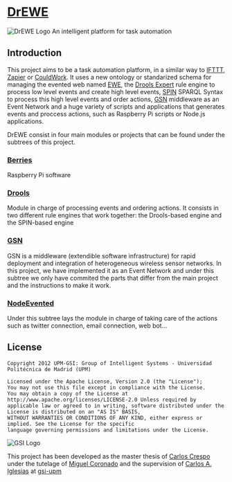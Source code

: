 [DrEWE](https://github.com/carloscrespog/DrEWE)
=====
![DrEWE Logo](https://dl.dropboxusercontent.com/u/25002167/DrEWE.png)
An intelligent platform for task automation

## Introduction

This project aims to be a task automation platform, in a similar way to [IFTTT](www.ifttt.com), [Zapier](www.zapier.com) or [CouldWork](www.couldwork.com). It uses a new ontology or standarized schema for managing the evented web named [EWE](http://www.gsi.dit.upm.es/ontologies/ewe/), the [Drools Expert](https://www.jboss.org/drools/) rule engine to process low level events and create high level events, [SPIN](http://spinrdf.org/) SPARQL Syntax to process this high level events and order actions, [GSN](http://sourceforge.net/projects/gsn/) middleware as an Event Network and a huge variety of scripts and applications that generates events and proccess actions, such as Raspberry Pi scripts or Node.js applications.


DrEWE consist in four main modules or projects that can be found under the subtrees of this project.

### [Berries](https://github.com/carloscrespog/DrEWE/tree/master/Berries)

Raspberry Pi software 

### [Drools](https://github.com/carloscrespog/DrEWE/tree/master/Drools)

Module in charge of processing events and ordering actions. It consists in two different rule engines that work together: the Drools-based engine and the SPIN-based engine

### [GSN](https://github.com/carloscrespog/DrEWE/tree/master/GSN)

GSN is a middleware (extendible software infrastructure) for rapid deployment and integration of heterogeneous wireless sensor networks. In this project, we have implemented it as an Event Network and under this subtree we only have commited the parts that differ from the main project and the instructions to make it work.

### [NodeEvented](https://github.com/carloscrespog/DrEWE/tree/master/NodeEvented)

Under this subtree lays the module in charge of taking care of the actions such as twitter connection, email connection, web bot...




## License

```
Copyright 2012 UPM-GSI: Group of Intelligent Systems - Universidad Politécnica de Madrid (UPM)

Licensed under the Apache License, Version 2.0 (the "License"); 
You may not use this file except in compliance with the License. 
You may obtain a copy of the License at http://www.apache.org/licenses/LICENSE-2.0 Unless required by 
applicable law or agreed to in writing, software distributed under the License is distributed on an "AS IS" BASIS,
WITHOUT WARRANTIES OR CONDITIONS OF ANY KIND, either express or implied. See the License for the specific 
language governing permissions and limitations under the License.
```
![GSI Logo](http://gsi.dit.upm.es/templates/jgsi/images/logo.png)

This project has been developed as the master thesis of [Carlos Crespo](https://github.com/carloscrespog) under the tutelage of [Miguel Coronado](https://github.com/miguelcb84) and the supervision of [Carlos A. Iglesias](https://github.com/cif2cif) at [gsi-upm](https://github.com/gsi-upm)
